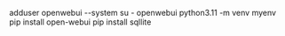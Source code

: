 adduser openwebui --system
su - openwebui
python3.11 -m venv myenv 
pip install open-webui
pip install sqllite
